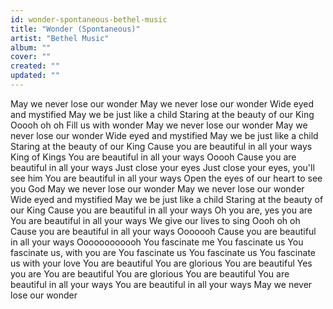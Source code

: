 ```yaml
---
id: wonder-spontaneous-bethel-music
title: "Wonder (Spontaneous)"
artist: "Bethel Music"
album: ""
cover: ""
created: ""
updated: ""
---
```


May we never lose our wonder
May we never lose our wonder
Wide eyed and mystified
May we be just like a child
Staring at the beauty of our King
Ooooh oh oh
Fill us with wonder
May we never lose our wonder
May we never lose our wonder
Wide eyed and mystified
May we be just like a child
Staring at the beauty of our King
Cause you are beautiful in all your ways
King of Kings
You are beautiful in all your ways
Ooooh
Cause you are beautiful in all your ways
Just close your eyes
Just close your eyes, you'll see him
You are beautiful in all your ways
Open the eyes of our heart to see you God
May we never lose our wonder
May we never lose our wonder
Wide eyed and mystified
May we be just like a child
Staring at the beauty of our King
Cause you are beautiful in all your ways
Oh you are, yes you are
You are beautiful in all your ways
We give our lives to sing
Oooh oh oh
Cause you are beautiful in all your ways
Ooooooh
Cause you are beautiful in all your ways
Oooooooooooh
You fascinate me
You fascinate us
You fascinate us, with you are
You fascinate us
You fascinate us
You fascinate us with your love
You are beautiful
You are glorious
You are beautiful
Yes you are
You are beautiful
You are glorious
You are beautiful
You are beautiful in all your ways
You are beautiful in all your ways
May we never lose our wonder